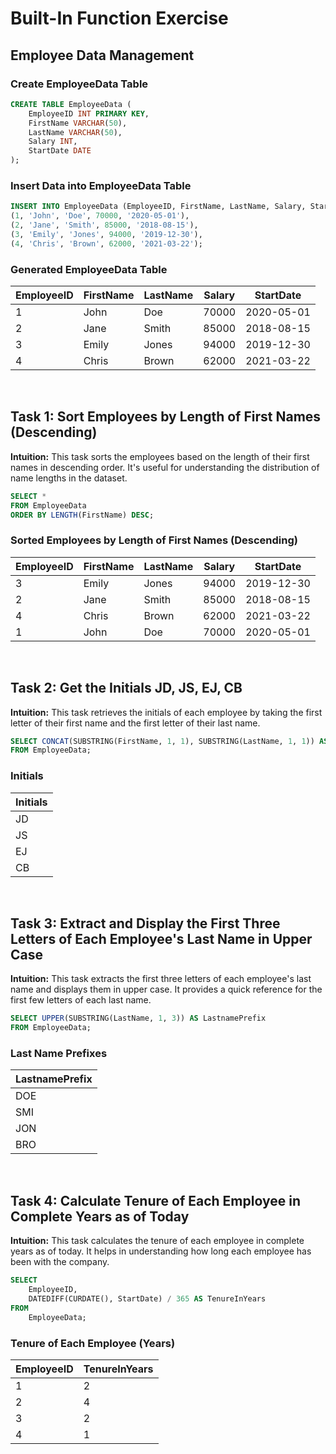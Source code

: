 # Built-In Function Exercise

## Employee Data Management

### Create EmployeeData Table

```sql
CREATE TABLE EmployeeData (
    EmployeeID INT PRIMARY KEY,
    FirstName VARCHAR(50),
    LastName VARCHAR(50),
    Salary INT,
    StartDate DATE
);
```

### Insert Data into EmployeeData Table

```sql
INSERT INTO EmployeeData (EmployeeID, FirstName, LastName, Salary, StartDate) VALUES
(1, 'John', 'Doe', 70000, '2020-05-01'),
(2, 'Jane', 'Smith', 85000, '2018-08-15'),
(3, 'Emily', 'Jones', 94000, '2019-12-30'),
(4, 'Chris', 'Brown', 62000, '2021-03-22');
```

### Generated EmployeeData Table

| EmployeeID | FirstName | LastName | Salary | StartDate  |
|------------|-----------|----------|--------|------------|
| 1          | John      | Doe      | 70000  | 2020-05-01 |
| 2          | Jane      | Smith    | 85000  | 2018-08-15 |
| 3          | Emily     | Jones    | 94000  | 2019-12-30 |
| 4          | Chris     | Brown    | 62000  | 2021-03-22 |

<br>

## Task 1: Sort Employees by Length of First Names (Descending)

**Intuition:** This task sorts the employees based on the length of their first names in descending order. It's useful for understanding the distribution of name lengths in the dataset.

```sql
SELECT * 
FROM EmployeeData 
ORDER BY LENGTH(FirstName) DESC;
```

### Sorted Employees by Length of First Names (Descending)

| EmployeeID | FirstName | LastName | Salary | StartDate  |
|------------|-----------|----------|--------|------------|
| 3          | Emily     | Jones    | 94000  | 2019-12-30 |
| 2          | Jane      | Smith    | 85000  | 2018-08-15 |
| 4          | Chris     | Brown    | 62000  | 2021-03-22 |
| 1          | John      | Doe      | 70000  | 2020-05-01 |

<br>

## Task 2: Get the Initials JD, JS, EJ, CB

**Intuition:** This task retrieves the initials of each employee by taking the first letter of their first name and the first letter of their last name.

```sql
SELECT CONCAT(SUBSTRING(FirstName, 1, 1), SUBSTRING(LastName, 1, 1)) AS Initials
FROM EmployeeData;
```

### Initials

| Initials |
|----------|
| JD       |
| JS       |
| EJ       |
| CB       |

<br>

## Task 3: Extract and Display the First Three Letters of Each Employee's Last Name in Upper Case

**Intuition:** This task extracts the first three letters of each employee's last name and displays them in upper case. It provides a quick reference for the first few letters of each last name.

```sql
SELECT UPPER(SUBSTRING(LastName, 1, 3)) AS LastnamePrefix
FROM EmployeeData;
```

### Last Name Prefixes

| LastnamePrefix |
|----------------|
| DOE            |
| SMI            |
| JON            |
| BRO            |

<br>

## Task 4: Calculate Tenure of Each Employee in Complete Years as of Today

**Intuition:** This task calculates the tenure of each employee in complete years as of today. It helps in understanding how long each employee has been with the company.

```sql
SELECT 
    EmployeeID, 
    DATEDIFF(CURDATE(), StartDate) / 365 AS TenureInYears
FROM 
    EmployeeData;
```

### Tenure of Each Employee (Years)

| EmployeeID | TenureInYears |
|------------|---------------|
| 1          | 2             |
| 2          | 4             |
| 3          | 2             |
| 4          | 1             |

